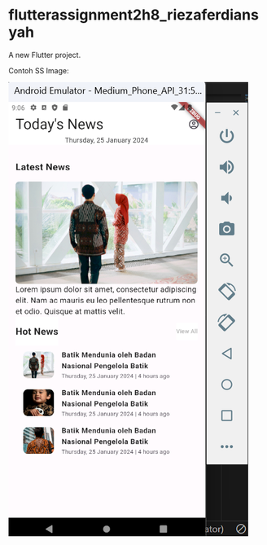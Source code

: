 # flutterassignment2h8_riezaferdiansyah

A new Flutter project.

Contoh SS Image:

![Hasil UI](assets\images\SScontoh.png)
